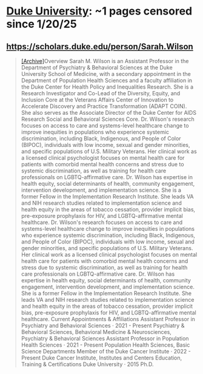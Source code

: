 



# [Duke University](duke.edu): ~1 pages censored since 1/20/25

## https://scholars.duke.edu/person/Sarah.Wilson


> [[Archive]](https://web.archive.org/web/20240000000000*/https://scholars.duke.edu/person/Sarah.Wilson)Overview Sarah M. Wilson is an Assistant Professor in the Department of Psychiatry & Behavioral Sciences at the Duke University School of Medicine, with a secondary appointment in the Department of Population Health Sciences and a faculty affiliation in the Duke Center for Health Policy and Inequalities Research. She is a Research Investigator and Co-Lead of the Diversity, Equity, and Inclusion Core at the Veterans Affairs Center of Innovation to Accelerate Discovery and Practice Transformation (ADAPT COIN). She also serves as the Associate Director of the Duke Center for AIDS Research Social and Behavioral Sciences Core. Dr. Wilson's research focuses on access to care and systems-level healthcare change to improve inequities in populations who experience systemic discrimination, including Black, Indigenous, and People of Color (BIPOC), individuals with low income, sexual and gender minorities, and specific populations of U.S. Military Veterans. Her clinical work as a licensed clinical psychologist focuses on mental health care for patients with comorbid mental health concerns and stress due to systemic discrimination, as well as training for health care professionals on LGBTQ-affirmative care. Dr. Wilson has expertise in health equity, social determinants of health, community engagement, intervention development, and implementation science. She is a former Fellow in the Implementation Research Institute. She leads VA and NIH research studies related to implementation science and health equity in the areas of tobacco cessation, provider implicit bias, pre-exposure prophylaxis for HIV, and LGBTQ-affirmative mental healthcare. Dr. Wilson's research focuses on access to care and systems-level healthcare change to improve inequities in populations who experience systemic discrimination, including Black, Indigenous, and People of Color (BIPOC), individuals with low income, sexual and gender minorities, and specific populations of U.S. Military Veterans. Her clinical work as a licensed clinical psychologist focuses on mental health care for patients with comorbid mental health concerns and stress due to systemic discrimination, as well as training for health care professionals on LGBTQ-affirmative care. Dr. Wilson has expertise in health equity, social determinants of health, community engagement, intervention development, and implementation science. She is a former Fellow in the Implementation Research Institute. She leads VA and NIH research studies related to implementation science and health equity in the areas of tobacco cessation, provider implicit bias, pre-exposure prophylaxis for HIV, and LGBTQ-affirmative mental healthcare. Current Appointments & Affiliations Assistant Professor in Psychiatry and Behavioral Sciences · 2021 - Present Psychiatry & Behavioral Sciences, Behavioral Medicine & Neurosciences, Psychiatry & Behavioral Sciences Assistant Professor in Population Health Sciences · 2021 - Present Population Health Sciences, Basic Science Departments Member of the Duke Cancer Institute · 2022 - Present Duke Cancer Institute, Institutes and Centers Education, Training & Certifications Duke University · 2015 Ph.D.